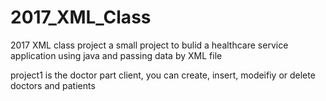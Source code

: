 # 2017_XML_Class
2017 XML class project
a small project to bulid a healthcare service application using java and passing data by XML file

project1 is the doctor part client, you can create, insert, modeifiy or delete doctors and patients 
